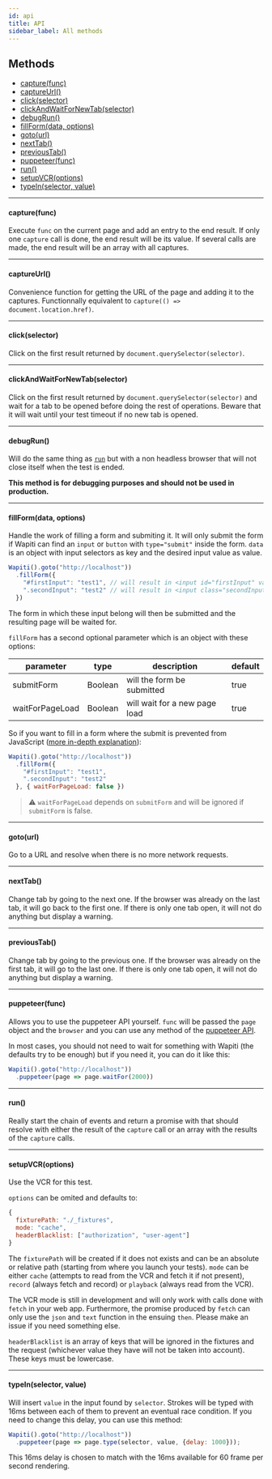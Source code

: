 ```yaml
---
id: api
title: API
sidebar_label: All methods
---
```


## Methods

* [capture(func)](#capturefunc)
* [captureUrl()](#captureurl)
* [click(selector)](#clickselector)
* [clickAndWaitForNewTab(selector)](#clickandwaitfornewtabselector)
* [debugRun()](#debugrun)
* [fillForm(data, options)](#fillformdata-options)
* [goto(url)](#gotourl)
* [nextTab()](#nexttab)
* [previousTab()](#previoustab)
* [puppeteer(func)](#puppeteerfunc)
* [run()](#run)
* [setupVCR(options)](#setupvcroptions)
* [typeIn(selector, value)](#typeinselector-value)

---

#### capture(func)

Execute `func` on the current page and add an entry to the end result.
If only one `capture` call is done, the end result will be its value.
If several calls are made, the end result will be an array with all captures.

---

#### captureUrl()

Convenience function for getting the URL of the page and adding it to the captures.
Functionnally equivalent to `capture(() => document.location.href)`.

---

#### click(selector)

Click on the first result returned by `document.querySelector(selector)`.

---

#### clickAndWaitForNewTab(selector)

Click on the first result returned by `document.querySelector(selector)` and wait for a tab to be opened before doing the rest of operations.
Beware that it will wait until your test timeout if no new tab is opened.

---

#### debugRun()

Will do the same thing as [`run`](#run) but with a non headless browser that will not close itself when the test is ended.

**This method is for debugging purposes and should not be used in production.**

---

#### fillForm(data, options)

Handle the work of filling a form and submiting it.
It will only submit the form if Wapiti can find an `input` or `button` with `type="submit"` inside the form.
`data` is an object with input selectors as key and the desired input value as value.

```javascript
Wapiti().goto("http://localhost"))
  .fillForm({
    "#firstInput": "test1", // will result in <input id="firstInput" value="test1" />
    ".secondInput": "test2" // will result in <input class="secondInput" value="test2" />
  })
```

The form in which these input belong will then be submitted and the resulting page will be waited for.

`fillForm` has a second optional parameter which is an object with these options:

| parameter       | type    | description                   | default |
| --------------- | ------- | ----------------------------- | ------- |
| submitForm      | Boolean | will the form be submitted    | true    |
| waitForPageLoad | Boolean | will wait for a new page load | true    |

So if you want to fill in a form where the submit is prevented from JavaScript ([more in-depth explanation](/Wapiti/blog/2018/01/13/hijacked-forms.html)):

```javascript
Wapiti().goto("http://localhost"))
  .fillForm({
    "#firstInput": "test1",
    ".secondInput": "test2"
  }, { waitForPageLoad: false })
```

> ⚠️ `waitForPageLoad` depends on `submitForm` and will be ignored if `submitForm` is false.

---

#### goto(url)

Go to a URL and resolve when there is no more network requests.

---

#### nextTab()

Change tab by going to the next one.
If the browser was already on the last tab, it will go back to the first one.
If there is only one tab open, it will not do anything but display a warning.

---

#### previousTab()

Change tab by going to the previous one.
If the browser was already on the first tab, it will go to the last one.
If there is only one tab open, it will not do anything but display a warning.

---

#### puppeteer(func)

Allows you to use the puppeteer API yourself.
`func` will be passed the `page` object and the `browser` and you can use any method of the [puppeteer API](https://github.com/GoogleChrome/puppeteer/blob/master/docs/api.md).

In most cases, you should not need to wait for something with Wapiti (the defaults try to be enough) but if you need it, you can do it like this:

```javascript
Wapiti().goto("http://localhost"))
  .puppeteer(page => page.waitFor(2000))
```

---

#### run()

Really start the chain of events and return a promise with that should resolve with either the result of the `capture` call or an array with the results of the `capture` calls.

---

#### setupVCR(options)

Use the VCR for this test.

`options` can be omited and defaults to:

```javascript
{
  fixturePath: "./_fixtures",
  mode: "cache",
  headerBlacklist: ["authorization", "user-agent"]
}
```

The `fixturePath` will be created if it does not exists and can be an absolute or relative path (starting from where you launch your tests).
`mode` can be either `cache` (attempts to read from the VCR and fetch it if not present), `record` (always fetch and record) or `playback` (always read from the VCR).

The VCR mode is still in development and will only work with calls done with `fetch` in your web app.
Furthermore, the promise produced by `fetch` can only use the `json` and `text` function in the ensuing `then`.
Please make an issue if you need something else.

`headerBlacklist` is an array of keys that will be ignored in the fixtures and the request (whichever value they have will not be taken into account). These keys must be lowercase.

---

#### typeIn(selector, value)

Will insert `value` in the input found by `selector`.
Strokes will be typed with 16ms between each of them to prevent an eventual race condition.
If you need to change this delay, you can use this method:

```javascript
Wapiti().goto("http://localhost"))
  .puppeteer(page => page.type(selector, value, {delay: 1000}));
```

This 16ms delay is chosen to match with the 16ms available for 60 frame per second rendering.
